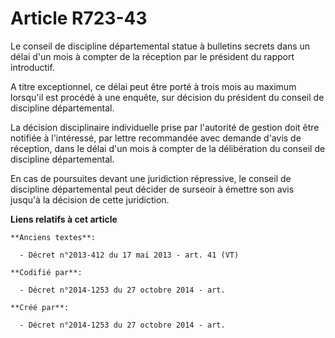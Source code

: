 # Article R723-43

Le conseil de discipline départemental statue à bulletins secrets dans un délai d'un mois à compter de la réception par le
président du rapport introductif.

A titre exceptionnel, ce délai peut être porté à trois mois au maximum lorsqu'il est procédé à une enquête, sur décision du
président du conseil de discipline départemental.

La décision disciplinaire individuelle prise par l'autorité de gestion doit être notifiée à l'intéressé, par lettre
recommandée avec demande d'avis de réception, dans le délai d'un mois à compter de la délibération du conseil de discipline
départemental.

En cas de poursuites devant une juridiction répressive, le conseil de discipline départemental peut décider de surseoir à
émettre son avis jusqu'à la décision de cette juridiction.

**Liens relatifs à cet article**

	**Anciens textes**:

	  - Décret n°2013-412 du 17 mai 2013 - art. 41 (VT)

	**Codifié par**:

	  - Décret n°2014-1253 du 27 octobre 2014 - art.

	**Créé par**:

	  - Décret n°2014-1253 du 27 octobre 2014 - art.
